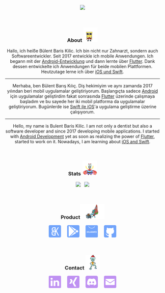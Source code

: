 <p align="center"><img src="https://github-readme-streak-stats.herokuapp.com?user=BBarisKilic&theme=tokyonight" height = 190></p>

&nbsp;

### **<p align="center">About <img src='images/spongebob.gif' alt='Gif' height='48'> </p>**

<div align="center">

Hallo, ich heiße Bülent Baris Kilic. Ich bin nicht nur Zahnarzt, sondern auch Softwareentwickler. Seit 2017 entwickle ich mobile Anwendungen. Ich begann mit der [Android-Entwicklung](https://developer.android.com/) und dann lernte über [Flutter](https://flutter.dev/). Dank dessen entwickelte ich Anwendungen für beide mobilen Plattformen. Heutzutage lerne ich über [iOS und Swift](https://developer.apple.com/swift/).

---

Merhaba, ben Bülent Barış Kılıç. Diş hekimiyim ve aynı zamanda 2017 yılından beri mobil uygulamalar geliştiriyorum. Başlangıçta sadece [Android](https://developer.android.com/) için uygulamalar geliştirdim fakat sonrasında [Flutter](https://flutter.dev/) üzerinde çalışmaya başladım ve bu sayede her iki mobil platforma da uygulamalar geliştiriyorum. Bugünlerde ise [Swift ile iOS](https://developer.apple.com/swift/)'a uygulama geliştirme üzerine çalışıyorum.

---

Hello, my name is Bulent Baris Kilic. I am not only a dentist but also a software developer and since 2017 developing mobile applications. I started with [Android Development](https://developer.android.com/) yet as soon as realizing the power of [Flutter](https://flutter.dev/), started to work on it. Nowadays, I am learning about [iOS and Swift](https://developer.apple.com/swift/).

</div>

&nbsp;

### **<p align="center">Stats <img src='images/mr_krabs.gif' alt='Gif' height='48'> </p>**

<p align="center"><img src="https://github-readme-stats.vercel.app/api?username=BBarisKilic&theme=tokyonight&include_all_commits=false&show_icons=true&count_private=true&disable_animations" height = 190> &nbsp; <img src="https://github-readme-stats.vercel.app/api/top-langs/?username=BBarisKilic&theme=tokyonight&layout=compact&langs_count=8&hide=C,CMake,Makefile" height = 190></p>

&nbsp;

### **<p align="center">Product<img src='images/patrick.gif' alt='Gif' height='48'> </p>**

[<p align="center" > <img src='images/bbk_development.svg' alt='BBK Development' height='40'>](https://www.bbkdevelopment.com) &nbsp; &nbsp; [<img src='images/playstore.svg' alt='PlayStore' height='40'>](https://play.google.com/store/apps/dev?id=6196030909266635434) &nbsp; &nbsp; [<img src='images/appgallery.svg' alt='AppGallery' height='40'>](https://appgallery.huawei.com/#/app/C104396175) &nbsp; &nbsp;  [<img src='images/github.svg' alt='GitHub' height='40'>](https://github.com/BBK-Development)</p>

&nbsp;

### **<p align="center">Contact <img src='images/squidward.gif' alt='Gif' height='48'> </p>**

 [<p align="center"><img src='images/linkedin.svg' alt='LinkedIn' height='40'>](https://www.linkedin.com/in/bbariskilic) &nbsp; &nbsp; [<img src='images/xing.svg' alt='Xing' height='40'>](https://www.xing.com/profile/BulentBaris_Kilic/cv) &nbsp; &nbsp; [<img src='images/dc.svg' alt='Discord' height='40'>](https://discordapp.com/users/276698800129703936) &nbsp; &nbsp; [<img src='images/mail.svg' alt='Mail' height='40'>](mailto:bulent.baris@bbkdevelopment.com)</p>